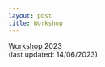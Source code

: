 ```yaml
---
layout: post
title: Workshop
---
```


<a href="/GroundingAndMetaphysicalExplanation/assets/documents/GandME Workshop 2023.pdf" style="text-decoration: none; border-bottom: 1px solid lightgrey">Workshop 2023</a> <br>(last updated: 14/06/2023)
<br>
<br>
<br>
<br>
<br>